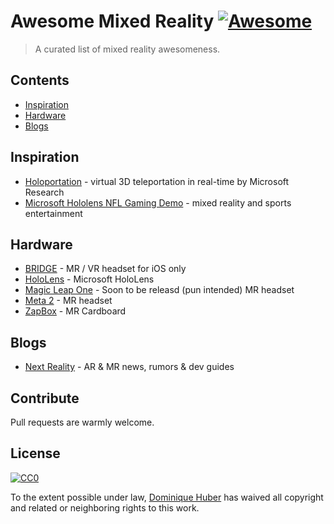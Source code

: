 # Awesome Mixed Reality [![Awesome](https://awesome.re/badge.svg)](https://awesome.re)

> A curated list of mixed reality awesomeness.

## Contents

* [Inspiration](#Inspiration)
* [Hardware](#Hardware)
* [Blogs](#Blogs)

## Inspiration

* [Holoportation](https://www.youtube.com/watch?v=7d59O6cfaM0) - virtual 3D teleportation in real-time by Microsoft Research
* [Microsoft Hololens NFL Gaming Demo](https://www.youtube.com/watch?v=JQ2fhg1JQig) - mixed reality and sports entertainment

## Hardware

* [BRIDGE](https://bridge.occipital.com) - MR / VR headset for iOS only
* [HoloLens](https://www.microsoft.com/en-us/hololens) - Microsoft HoloLens
* [Magic Leap One](https://www.magicleap.com) - Soon to be releasd (pun intended) MR headset
* [Meta 2](https://www.metavision.com) - MR headset
* [ZapBox](https://www.kickstarter.com/projects/713418541/zapbox-experience-mixed-reality-for-just-30) - MR Cardboard

## Blogs

* [Next Reality](https://next.reality.news/) - AR & MR news, rumors & dev guides

## Contribute

Pull requests are warmly welcome.

## License

[![CC0](http://mirrors.creativecommons.org/presskit/buttons/88x31/svg/cc-zero.svg)](http://creativecommons.org/publicdomain/zero/1.0)

To the extent possible under law, [Dominique Huber](https://donhubi.ch) has waived all copyright and
related or neighboring rights to this work.
